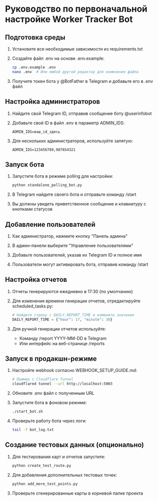 # Руководство по первоначальной настройке Worker Tracker Bot

## Подготовка среды

1. Установите все необходимые зависимости из requirements.txt

2. Создайте файл .env на основе .env.example:
   ```bash
   cp .env.example .env
   nano .env  # Или любой другой редактор для изменения файла
   ```

3. Получите токен бота у @BotFather в Telegram и добавьте его в .env файл

## Настройка администраторов

1. Найдите свой Telegram ID, отправив сообщение боту @userinfobot

2. Добавьте свой ID в файл .env в параметр ADMIN_IDS:
   ```
   ADMIN_IDS=ваш_id_здесь
   ```

3. Для нескольких администраторов, используйте запятую:
   ```
   ADMIN_IDS=123456789,987654321
   ```

## Запуск бота

1. Запустите бота в режиме polling для настройки:
   ```bash
   python standalone_polling_bot.py
   ```

2. В Telegram найдите своего бота и отправьте команду /start

3. Вы должны увидеть приветственное сообщение и клавиатуру с кнопками статусов

## Добавление пользователей

1. Как администратор, нажмите кнопку "Панель админа"

2. В админ-панели выберите "Управление пользователями"

3. Добавьте пользователей, указав их Telegram ID и полное имя

4. Пользователи могут активировать бота, отправив команду /start

## Настройка отчетов

1. Отчеты генерируются ежедневно в 17:30 (по умолчанию)

2. Для изменения времени генерации отчетов, отредактируйте scheduled_tasks.py:
   ```python
   # Найдите строку с DAILY_REPORT_TIME и измените значения
   DAILY_REPORT_TIME = {"hour": 17, "minute": 30}
   ```

3. Для ручной генерации отчетов используйте:
   - Команду /report YYYY-MM-DD в Telegram
   - Или интерфейс на веб-странице /reports

## Запуск в продакшн-режиме

1. Настройте webhook согласно WEBHOOK_SETUP_GUIDE.md:
   ```bash
   # Пример с Cloudflare Tunnel
   cloudflared tunnel --url http://localhost:5003
   ```

2. Обновите .env файл с полученным URL

3. Запустите бота в фоновом режиме:
   ```bash
   ./start_bot.sh
   ```

4. Проверьте работу бота через логи:
   ```bash
   tail -f bot_log.txt
   ```

## Создание тестовых данных (опционально)

1. Для тестирования карт и отчетов запустите:
   ```bash
   python create_test_route.py
   ```

2. Для добавления дополнительных тестовых точек:
   ```bash
   python add_more_test_points.py
   ```

3. Проверьте сгенерированные карты в корневой папке проекта
